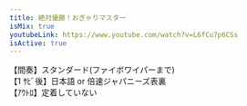 ```yaml
---
title: 絶対優勝！おぎゃりマスター 
isMix: true
youtubeLink: https://www.youtube.com/watch?v=L6fCu7p6CSs
isActive: true
---
```



【間奏】スタンダード(ファイボワイパーまで)<br />
【1 ｻﾋﾞ後】日本語 or 倍速ジャパニーズ表裏<br />
【ｱｳﾄﾛ】定着していない<br />
